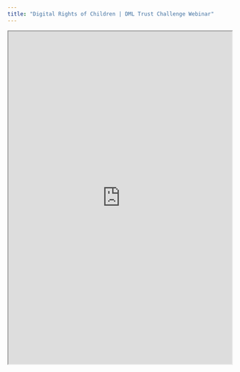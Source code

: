 ```yaml
---
title: "Digital Rights of Children | DML Trust Challenge Webinar"
---
```




<iframe height="750" width="100%" src="https://ewelton.github.io/ktest/wiki.html#Digital%20Rights%20of%20Children%20%7C%20DML%20Trust%20Challenge%20Webinar"></iframe>

